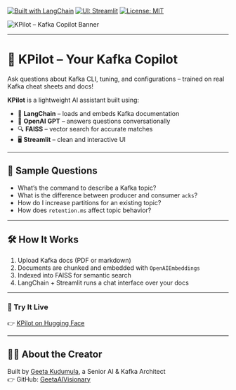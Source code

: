 [![Built with LangChain](https://img.shields.io/badge/Built%20With-LangChain-blue)](https://www.langchain.com/)
[![UI: Streamlit](https://img.shields.io/badge/UI-Streamlit-orange)](https://streamlit.io/)
[![License: MIT](https://img.shields.io/badge/License-MIT-green.svg)](https://opensource.org/licenses/MIT)

![KPilot – Kafka Copilot Banner](https://huggingface.co/spaces/GeetaAIVisionary/KPilot/resolve/main/Geeta-KPilot.png)

---

# 🚀 KPilot – Your Kafka Copilot

Ask questions about Kafka CLI, tuning, and configurations – trained on real Kafka cheat sheets and docs!

**KPilot** is a lightweight AI assistant built using:

- 🧠 **LangChain** – loads and embeds Kafka documentation
- 💬 **OpenAI GPT** – answers questions conversationally
- 🔍 **FAISS** – vector search for accurate matches
- 🖥️ **Streamlit** – clean and interactive UI

---

## 🔎 Sample Questions

- What’s the command to describe a Kafka topic?
- What is the difference between producer and consumer `acks`?
- How do I increase partitions for an existing topic?
- How does `retention.ms` affect topic behavior?

---

## 🛠️ How It Works

1. Upload Kafka docs (PDF or markdown)
2. Documents are chunked and embedded with `OpenAIEmbeddings`
3. Indexed into FAISS for semantic search
4. LangChain + Streamlit runs a chat interface over your docs

---

### 🚀 Try It Live

👉 [KPilot on Hugging Face](https://huggingface.co/spaces/GeetaAIVisionary/KPilot)

---
## 👩‍💻 About the Creator

Built by [Geeta Kudumula](https://www.linkedin.com/in/geeta-kudumula-7963b990/), a Senior AI & Kafka Architect  
👉 GitHub: [GeetaAIVisionary](https://github.com/GeetaAIVisionary)


